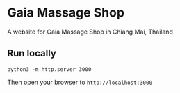 # Gaia Massage Shop
A website for Gaia Massage Shop in Chiang Mai, Thailand

## Run locally

```
python3 -m http.server 3000
```

Then open your browser to `http://localhost:3000`